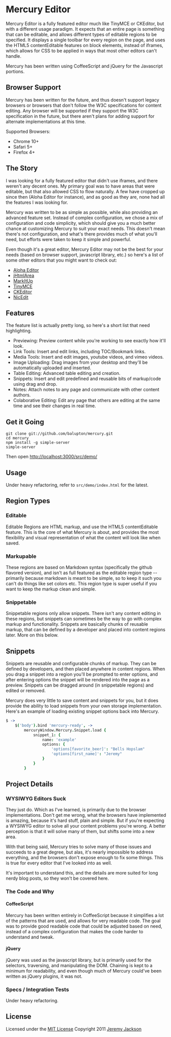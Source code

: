 # Mercury Editor

Mercury Editor is a fully featured editor much like TinyMCE or CKEditor, but with a different usage paradigm.	It expects that an entire page is something that can be editable, and allows different types of editable regions to be specified.	It displays a single toolbar for every region on the page, and uses the HTML5 contentEditable features on block elements, instead of iframes, which allows for CSS to be applied in ways that most other editors can't handle.

Mercury has been written using CoffeeScript and jQuery for the Javascript portions.


## Browser Support

Mercury has been written for the future, and thus doesn't support legacy browsers or browsers that don't follow the W3C specifications for content editing.	Any browser will be supported if they support the W3C specification in the future, but there aren't plans for adding support for alternate implementations at this time.

Supported Browsers:

- Chrome 10+
- Safari 5+
- Firefox 4+


## The Story

I was looking for a fully featured editor that didn't use iframes, and there weren't any decent ones.	My primary goal was to have areas that were editable, but that also allowed CSS to flow naturally.	A few have cropped up since then (Aloha Editor for instance), and as good as they are, none had all the features I was looking for.

Mercury was written to be as simple as possible, while also providing an advanced feature set.	Instead of complex configuration, we chose a mix of configuration and code simplicity, which should give you a much better chance at customizing Mercury to suit your exact needs.	This doesn't mean there's not configuration, and what's there provides much of what you'll need, but efforts were taken to keep it simple and powerful.

Even though it's a great editor, Mercury Editor may not be the best for your needs (based on browser support, javascript library, etc.) so here's a list of some other editors that you might want to check out:

- [Aloha Editor](http://www.aloha-editor.org/)
- [jHtmlArea](http://jhtmlarea.codeplex.com/)
- [MarkItUp](http://markitup.jaysalvat.com/home/)
- [TinyMCE](http://tinymce.moxiecode.com/)
- [CKEditor](http://ckeditor.com/)
- [NicEdit](http://nicedit.com/)


## Features

The feature list is actually pretty long, so here's a short list that need highlighting.

- Previewing: Preview content while you're working to see exactly how it'll look.
- Link Tools: Insert and edit links, including TOC/Bookmark links.
- Media Tools: Insert and edit images, youtube videos, and vimeo videos.
- Image Uploading: Drag images from your desktop and they'll be automatically uploaded and inserted.
- Table Editing: Advanced table editing and creation.
- Snippets: Insert and edit predefined and reusable bits of markup/code using drag and drop.
- Notes: Attach notes to any page and communicate with other content authors.
- Colaborative Editing: Edit any page that others are editing at the same time and see their changes in real time.


## Get it Going

	git clone git://github.com/balupton/mercury.git
	cd mercury
	npm install -g simple-server
	simple-server

Then open [http://localhost:3000/src/demo/](http://localhost:3000/src/demo/)


## Usage

Under heavy refactoring, refer to `src/demo/index.html` for the latest.


## Region Types

### Editable

Editable Regions are HTML markup, and use the HTML5 contentEditable feature.	This is the core of what Mercury is about, and provides the most flexibility and visual representation of what the content will look like when saved.

### Markupable

These regions are based on Markdown syntax (specifically the github flavored version), and isn't as full featured as the editable region type -- primarily because markdown is meant to be simple, so to keep it such you can't do things like set colors etc.	This region type is super useful if you want to keep the markup clean and simple.

### Snippetable

Snippetable regions only allow snippets.	There isn't any content editing in these regions, but snippets can sometimes be the way to go with complex markup and functionality.	Snippets are basically chunks of reusable markup, that can be defined by a developer and placed into content regions later.	More on this below.


## Snippets

Snippets are reusable and configurable chunks of markup.	They can be defined by developers, and then placed anywhere in content regions.	When you drag a snippet into a region you'll be prompted to enter options, and after entering options the snippet will be rendered into the page as a preview.	Snippets can be dragged around (in snippetable regions) and edited or removed.

Mercury does very little to save content and snippets for you, but it does provide the ability to load snippets from your own storage implementation.	Here's an example of loading existing snippet options back into Mercury.

``` coffeescript
$ ->
	$('body').bind 'mercury-ready', ->
		mercuryWindow.Mercury.Snippet.load {
			snippet_1: {
				name: 'example'
				options: {
					'options[favorite_beer]': "Bells Hopslam"
					'options[first_name]': "Jeremy"
				}
			}
		}
```


## Project Details

### WYSIWYG Editors Suck

They just do.	Which as I've learned, is primarily due to the browser implementations.	Don't get me wrong, what the browsers have implemented is amazing, because it's hard stuff, plain and simple.	But if you're expecting a WYSIWYG editor to solve all your content problems you're wrong.	A better perception is that it will solve many of them, but shifts some into a new area.

With that being said, Mercury tries to solve many of those issues and succeeds to a great degree, but alas, it's nearly impossible to address everything, and the browsers don't expose enough to fix some things.	This is true for every editor that I've looked into as well.

It's important to understand this, and the details are more suited for long nerdy blog posts, so they won't be covered here.

### The Code and Why

#### CoffeeScript

Mercury has been written entirely in CoffeeScript because it simplifies a lot of the patterns that are used, and allows for very readable code.	The goal was to provide good readable code that could be adjusted based on need, instead of a complex configuration that makes the code harder to understand and tweak.

#### jQuery

jQuery was used as the javascript library, but is primarily used for the selectors, traversing, and manipulating the DOM.	Chaining is kept to a minimum for readability, and even though much of Mercury could've been written as jQuery plugins, it was not.


### Specs / Integration Tests

Under heavy refactoring.


## License

Licensed under the [MIT License](http://creativecommons.org/licenses/MIT/)
Copyright 2011 [Jeremy Jackson](https://github.com/jejacks0n)
